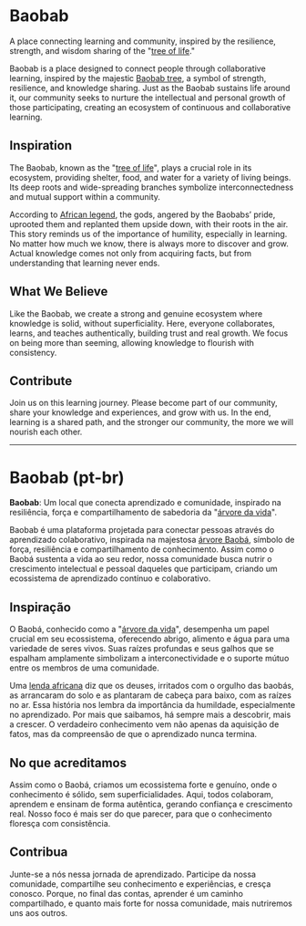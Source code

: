 # Baobab

A place connecting learning and community, inspired by the resilience, strength, and wisdom sharing of the "[tree of life](https://en.wikipedia.org/wiki/Adansonia)."

Baobab is a place designed to connect people through collaborative learning, inspired by the majestic [Baobab tree](https://en.wikipedia.org/wiki/Adansonia), a symbol of strength, resilience, and knowledge sharing. Just as the Baobab sustains life around it, our community seeks to nurture the intellectual and personal growth of those participating, creating an ecosystem of continuous and collaborative learning.

## Inspiration

The Baobab, known as the "[tree of life](https://en.wikipedia.org/wiki/Adansonia)", plays a crucial role in its ecosystem, providing shelter, food, and water for a variety of living beings. Its deep roots and wide-spreading branches symbolize interconnectedness and mutual support within a community.

According to [African legend](https://www.smithsonianmag.com/science-nature/upside-down-trees-180962217/), the gods, angered by the Baobabs’ pride, uprooted them and replanted them upside down, with their roots in the air. This story reminds us of the importance of humility, especially in learning. No matter how much we know, there is always more to discover and grow. Actual knowledge comes not only from acquiring facts, but from understanding that learning never ends.

## What We Believe

Like the Baobab, we create a strong and genuine ecosystem where knowledge is solid, without superficiality. Here, everyone collaborates, learns, and teaches authentically, building trust and real growth. We focus on being more than seeming, allowing knowledge to flourish with consistency.

## Contribute

Join us on this learning journey. Please become part of our community, share your knowledge and experiences, and grow with us. In the end, learning is a shared path, and the stronger our community, the more we will nourish each other.

---

# Baobab (pt-br)

**Baobab**: Um local que conecta aprendizado e comunidade, inspirado na resiliência, força e compartilhamento de sabedoria da "[árvore da vida](https://pt.wikipedia.org/wiki/Adansonia)".

Baobab é uma plataforma projetada para conectar pessoas através do aprendizado colaborativo, inspirada na majestosa [árvore Baobá](https://pt.wikipedia.org/wiki/Adansonia), símbolo de força, resiliência e compartilhamento de conhecimento. Assim como o Baobá sustenta a vida ao seu redor, nossa comunidade busca nutrir o crescimento intelectual e pessoal daqueles que participam, criando um ecossistema de aprendizado contínuo e colaborativo.

## Inspiração

O Baobá, conhecido como a "[árvore da vida](https://pt.wikipedia.org/wiki/Adansonia)", desempenha um papel crucial em seu ecossistema, oferecendo abrigo, alimento e água para uma variedade de seres vivos. Suas raízes profundas e seus galhos que se espalham amplamente simbolizam a interconectividade e o suporte mútuo entre os membros de uma comunidade.

Uma [lenda africana](https://www.smithsonianmag.com/science-nature/upside-down-trees-180962217/) diz que os deuses, irritados com o orgulho das baobás, as arrancaram do solo e as plantaram de cabeça para baixo, com as raízes no ar. Essa história nos lembra da importância da humildade, especialmente no aprendizado. Por mais que saibamos, há sempre mais a descobrir, mais a crescer. O verdadeiro conhecimento vem não apenas da aquisição de fatos, mas da compreensão de que o aprendizado nunca termina.

## No que acreditamos

Assim como o Baobá, criamos um ecossistema forte e genuíno, onde o conhecimento é sólido, sem superficialidades. Aqui, todos colaboram, aprendem e ensinam de forma autêntica, gerando confiança e crescimento real. Nosso foco é mais ser do que parecer, para que o conhecimento floresça com consistência.

## Contribua

Junte-se a nós nessa jornada de aprendizado. Participe da nossa comunidade, compartilhe seu conhecimento e experiências, e cresça conosco. Porque, no final das contas, aprender é um caminho compartilhado, e quanto mais forte for nossa comunidade, mais nutriremos uns aos outros.
